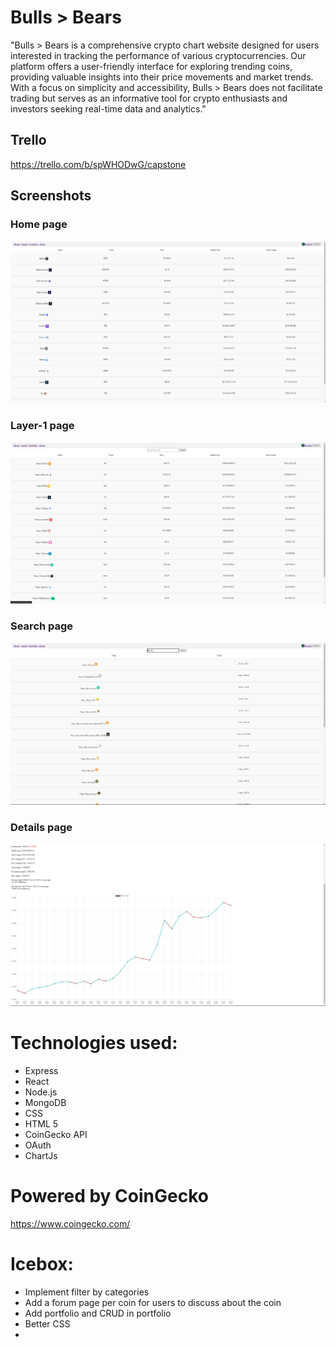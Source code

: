 # Bulls > Bears

"Bulls > Bears is a comprehensive crypto chart website designed for users interested in tracking the performance of various cryptocurrencies. Our platform offers a user-friendly interface for exploring trending coins,
providing valuable insights into their price movements and market trends.
With a focus on simplicity and accessibility, Bulls > Bears does not facilitate trading but serves as an informative tool for crypto enthusiasts and investors seeking real-time data and analytics."

## Trello

https://trello.com/b/spWHODwG/capstone

## Screenshots

### Home page

![Alt text](<capstone-client/public/capstone home.png>)

### Layer-1 page

![Alt text](<capstone-client/public/capstone layer-1.png>)

### Search page

![Alt text](<capstone-client/public/capstone Search results.png>)

### Details page

![Alt text](<capstone-client/public/capstone details.png>)

# Technologies used:

- Express
- React
- Node.js
- MongoDB
- CSS
- HTML 5
- CoinGecko API
- OAuth
- ChartJs

# Powered by CoinGecko

https://www.coingecko.com/

# Icebox:

- Implement filter by categories
- Add a forum page per coin for users to discuss about the coin
- Add portfolio and CRUD in portfolio
- Better CSS
-
